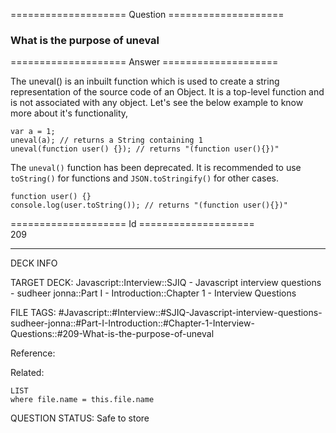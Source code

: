 ==================== Question ====================  

### What is the purpose of uneval  

==================== Answer ====================  

The uneval() is an inbuilt function which is used to create a string representation of the source code of an Object. It is a top-level function and is not associated with any object. Let's see the below example to know more about it's functionality,

<!-- codeblock-start -->
<pre><code class="hljs language-javascript"><span class="hljs-keyword">var</span> a = <span class="hljs-number">1</span>;
<span class="hljs-title function_">uneval</span>(a); <span class="hljs-comment">// returns a String containing 1</span>
<span class="hljs-title function_">uneval</span>(<span class="hljs-keyword">function</span> <span class="hljs-title function_">user</span>(<span class="hljs-params"></span>) {}); <span class="hljs-comment">// returns "(function user(){})"</span>
</code></pre>
<!-- codeblock-end -->

The `uneval()` function has been deprecated. It is recommended to use `toString()` for functions and `JSON.toStringify()` for other cases.

<!-- codeblock-start -->
<pre><code class="hljs language-javascript"><span class="hljs-keyword">function</span> <span class="hljs-title function_">user</span>(<span class="hljs-params"></span>) {}
<span class="hljs-variable language_">console</span>.<span class="hljs-title function_">log</span>(user.<span class="hljs-title function_">toString</span>()); <span class="hljs-comment">// returns "(function user(){})"</span>
</code></pre>
<!-- codeblock-end -->

==================== Id ====================  
209

---

DECK INFO

TARGET DECK: Javascript::Interview::SJIQ - Javascript interview questions - sudheer jonna::Part I - Introduction::Chapter 1 - Interview Questions

FILE TAGS: #Javascript::#Interview::#SJIQ-Javascript-interview-questions-sudheer-jonna::#Part-I-Introduction::#Chapter-1-Interview-Questions::#209-What-is-the-purpose-of-uneval

Reference:

Related:

```dataview
LIST
where file.name = this.file.name
```

QUESTION STATUS: Safe to store

